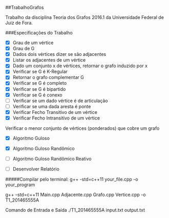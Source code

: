 ##TrabalhoGrafos

Trabalho da disciplina Teoria dos Grafos 2016.1 da Universidade Federal de Juiz de Fora.

###Especificações do Trabalho

- [x] Grau de um vértice
- [x] Grau de G
- [x] Dados dois vértices dizer se são adjacentes
- [x] Listar os adjacentes de um vértice
- [x] Dado um conjunto x de vértices, retornar o grafo induzido por x
- [x] Verificar se G é K-Regular
- [x] Retornar o grafo complementar G
- [x] Verificar se G é completo
- [x] Verificar se G é bipartido
- [x] Verificar se G é conexo
- [ ] Verificar se um dado vértice é de articulação
- [ ] Verificar se uma dada aresta é ponte
- [x] Verificar Fecho Transitivo de um vértice
- [x] Verificar Fecho Intransitivo de um vértice

Verificar o menor conjunto de vértices (ponderados) que cobre um grafo
- [x] Algoritmo Guloso
- [x] Algoritmo Guloso Randômico
- [ ] Algoritmo Guloso Randômico Reativo
- [ ] Desenvolver Relatório


#####Compilar pelo terminal:
g++ -std=c++11 your_file.cpp -o your_program

g++ -std=c++11 Main.cpp Adjacente.cpp Grafo.cpp Vertice.cpp -o T1_201465555A


Comando de Entrada e Saída
./T1_201465555A input.txt output.txt




